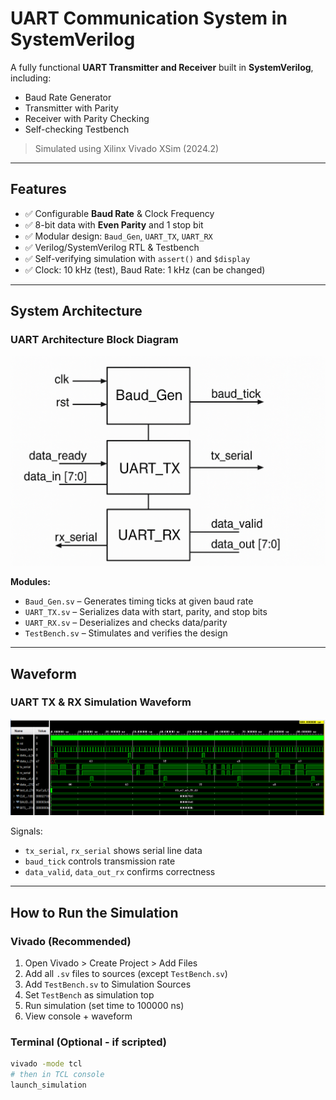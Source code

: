 # UART Communication System in SystemVerilog

A fully functional **UART Transmitter and Receiver** built in **SystemVerilog**, including:
- Baud Rate Generator
- Transmitter with Parity
- Receiver with Parity Checking
- Self-checking Testbench

> Simulated using Xilinx Vivado XSim (2024.2)

---

## Features

- ✅ Configurable **Baud Rate** & Clock Frequency  
- ✅ 8-bit data with **Even Parity** and 1 stop bit  
- ✅ Modular design: `Baud_Gen`, `UART_TX`, `UART_RX`  
- ✅ Verilog/SystemVerilog RTL & Testbench  
- ✅ Self-verifying simulation with `assert()` and `$display`  
- ✅ Clock: 10 kHz (test), Baud Rate: 1 kHz (can be changed)

---

## System Architecture

### UART Architecture Block Diagram

![UART Block Diagram](https://github.com/Srikar109755/UART-Transmitter-Receiver/blob/main/Images/Block_Diagram.png)

**Modules:**
- `Baud_Gen.sv` – Generates timing ticks at given baud rate  
- `UART_TX.sv` – Serializes data with start, parity, and stop bits  
- `UART_RX.sv` – Deserializes and checks data/parity  
- `TestBench.sv` – Stimulates and verifies the design

---

## Waveform

### UART TX & RX Simulation Waveform

![Waveform](https://github.com/Srikar109755/UART-Transmitter-Receiver/blob/main/Outputs/Waveform.png)

Signals:
- `tx_serial`, `rx_serial` shows serial line data  
- `baud_tick` controls transmission rate  
- `data_valid`, `data_out_rx` confirms correctness

---

## How to Run the Simulation

### Vivado (Recommended)

1. Open Vivado > Create Project > Add Files  
2. Add all `.sv` files to sources (except `TestBench.sv`)  
3. Add `TestBench.sv` to Simulation Sources  
4. Set `TestBench` as simulation top  
5. Run simulation (set time to 100000 ns)  
6. View console + waveform

### Terminal (Optional - if scripted)

```sh
vivado -mode tcl
# then in TCL console
launch_simulation
